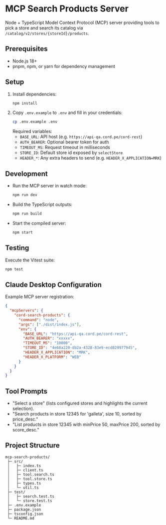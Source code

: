 # MCP Search Products Server

Node + TypeScript Model Context Protocol (MCP) server providing tools to pick a store and search its catalog via `/catalog/v2/stores/{storeId}/products`.

## Prerequisites
- Node.js 18+
- pnpm, npm, or yarn for dependency management

## Setup
1. Install dependencies:
   ```sh
   npm install
   ```
2. Copy `.env.example` to `.env` and fill in your credentials:
   ```sh
   cp .env.example .env
   ```
   Required variables:
   - `BASE_URL`: API host (e.g. `https://api-qa.cord.pe/cord-rest`)
   - `AUTH_BEARER`: Optional bearer token for auth
   - `TIMEOUT_MS`: Request timeout in milliseconds
   - `STORE_ID`: Default store id exposed by `selectStore`
   - `HEADER_*`: Any extra headers to send (e.g. `HEADER_X_APPLICATION=MRK`)

## Development
- Run the MCP server in watch mode:
  ```sh
  npm run dev
  ```
- Build the TypeScript outputs:
  ```sh
  npm run build
  ```
- Start the compiled server:
  ```sh
  npm start
  ```

## Testing
Execute the Vitest suite:
```sh
npm test
```

## Claude Desktop Configuration
Example MCP server registration:
```json
{
  "mcpServers": {
    "cord-search-products": {
      "command": "node",
      "args": ["./dist/index.js"],
      "env": {
        "BASE_URL": "https://api-qa.cord.pe/cord-rest",
        "AUTH_BEARER": "xxxxx",
        "TIMEOUT_MS": "10000",
        "STORE_ID": "4e68a220-db2a-4328-83e9-ecd029977945",
        "HEADER_X_APPLICATION": "MRK",
        "HEADER_X_PLATFORM": "WEB"
      }
    }
  }
}
```

## Tool Prompts
- "Select a store" (lists configured stores and highlights the current selection).
- "Search products in store 12345 for 'galleta', size 10, sorted by price_desc."
- "List products in store 12345 with minPrice 50, maxPrice 200, sorted by score_desc."

## Project Structure
```
mcp-search-products/
 ├─ src/
 │   ├─ index.ts
 │   ├─ client.ts
 │   ├─ tool.search.ts
 │   ├─ tool.store.ts
 │   ├─ types.ts
 │   └─ util.ts
 ├─ test/
 │   ├─ search.test.ts
 │   └─ store.test.ts
 ├─ .env.example
 ├─ package.json
 ├─ tsconfig.json
 └─ README.md
```
